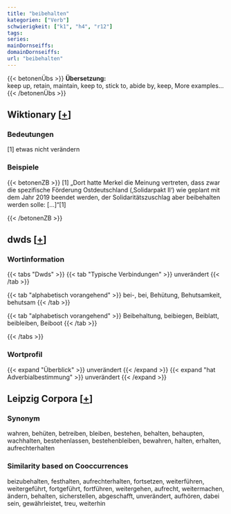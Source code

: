 ```yaml
---
title: "beibehalten"
kategorien: ["Verb"]
schwierigkeit: ["k1", "h4", "r12"]
tags:
series:
mainDornseiffs:
domainDornseiffs:
url: "beibehalten"
---
```


{{< betonenÜbs >}}
**Übersetzung:**  
keep up, retain, maintain, keep to, stick to, abide by, keep, More examples...  
{{< /betonenÜbs >}}

## Wiktionary [[+](https://de.wiktionary.org/wiki/beibehalten)]

### Bedeutungen
[1] etwas nicht verändern  

### Beispiele
{{< betonenZB >}}
[1] „Dort hatte Merkel die Meinung vertreten, dass zwar die spezifische Förderung Ostdeutschland (‚Solidarpakt II‘) wie geplant mit dem Jahr 2019 beendet werden, der Solidaritätszuschlag aber beibehalten werden solle: […]“[1]  

{{< /betonenZB >}}


## dwds [[+](https://www.dwds.de/wb/beibehalten)]

### Wortinformation
{{< tabs "Dwds" >}}
{{< tab "Typische Verbindungen" >}}
unverändert
{{< /tab >}}

{{< tab "alphabetisch vorangehend" >}}
bei-, bei, Behütung, Behutsamkeit, behutsam
{{< /tab >}}

{{< tab "alphabetisch vorangehend" >}}
Beibehaltung, beibiegen, Beiblatt, beibleiben, Beiboot
{{< /tab >}}

{{< /tabs >}}

### Wortprofil
{{< expand "Überblick" >}} unverändert {{< /expand >}}
{{< expand "hat Adverbialbestimmung" >}} unverändert {{< /expand >}}

## Leipzig Corpora [[+](https://corpora.uni-leipzig.de/en/res?word=beibehalten&corpusId=deu_newscrawl-public_2018)]


### Synonym
wahren, behüten, betreiben, bleiben, bestehen, behalten, behaupten, wachhalten, bestehenlassen, bestehenbleiben, bewahren, halten, erhalten, aufrechterhalten


### Similarity based on Cooccurrences
beizubehalten, festhalten, aufrechterhalten, fortsetzen, weiterführen, weitergeführt, fortgeführt, fortführen, weitergehen, aufrecht, weitermachen, ändern, behalten, sicherstellen, abgeschafft, unverändert, aufhören, dabei sein, gewährleistet, treu, weiterhin


